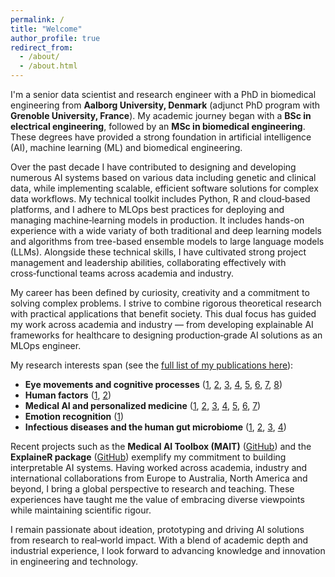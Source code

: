 ```yaml
---
permalink: /
title: "Welcome"
author_profile: true
redirect_from: 
  - /about/
  - /about.html
---
```



I'm a senior data scientist and research engineer with a PhD in biomedical engineering from **Aalborg University, Denmark** (adjunct PhD program with **Grenoble University, France**).  My academic journey began with a **BSc in electrical engineering**, followed by an **MSc in biomedical engineering**.  These degrees have provided a strong foundation in artificial intelligence (AI), machine learning (ML) and biomedical engineering.


Over the past decade I have contributed to designing and developing numerous AI systems based on various data including genetic and clinical data, while implementing scalable, efficient software solutions for complex data workflows.  My technical toolkit includes Python, R and cloud‑based platforms, and I adhere to MLOps best practices for deploying and managing machine‑learning models in production.  It includes hands-on experience with a wide variaty of both traditional and deep learning models and algorithms from tree-based ensemble models to large language models (LLMs). Alongside these technical skills, I have cultivated strong project management and leadership abilities, collaborating effectively with cross‑functional teams across academia and industry.


My career has been defined by curiosity, creativity and a commitment to solving complex problems.  I strive to combine rigorous theoretical research with practical applications that benefit society.  This dual focus has guided my work across academia and industry — from developing explainable AI frameworks for healthcare to designing production‑grade AI solutions as an MLOps engineer.



My research interests span (see the <a href="https://scholar.google.com/citations?user=3-pFVNQAAAAJ&hl=en&oi=ao" target="_blank">full list of my publications here</a>):

- **Eye movements and cognitive processes** ([1](https://www.nature.com/articles/s41598-018-31577-1), [2](https://ieeexplore.ieee.org/abstract/document/8325274), [3](https://www.tandfonline.com/doi/full/10.2217/fnl-2019-0012), [4](https://journals.plos.org/plosone/article?id=10.1371/journal.pone.0213704), [5](https://www.mdpi.com/2076-328X/10/5/92), [6](https://pmc.ncbi.nlm.nih.gov/articles/PMC4202595/), [7](https://vbn.aau.dk/en/publications/work-aging-mental-fatigue-and-eye-movement-dynamics), [8](https://link.springer.com/article/10.3758/s13428-014-0549-9))
- **Human factors** ([1](https://www.sciencedirect.com/science/article/abs/pii/S0003687021000387), [2](https://www.tandfonline.com/doi/abs/10.1080/00140139.2020.1853819))
- **Medical AI and personalized medicine** ([1](https://www.nature.com/articles/s41598-025-01821-6), [2](https://academic.oup.com/bioinformaticsadvances/article/4/1/vbae049/7641029), [3](https://arxiv.org/abs/2501.14094), [4](https://arxiv.org/abs/2501.04547), [5](https://journals.plos.org/plosntds/article?id=10.1371/journal.pntd.0010758), [6](https://www.mdpi.com/2073-4409/11/24/4089), [7](https://www.nature.com/articles/s41598-022-17953-y))
- **Emotion recognition** ([1](https://www.sciencedirect.com/science/article/abs/pii/S0096300317301534))
- **Infectious diseases and the human gut microbiome** ([1](https://www.mdpi.com/2073-4409/11/24/4089), [2](https://academic.oup.com/jid/article/228/1/28/7031027), [3](https://www.mdpi.com/1422-0067/23/19/11115), [4](https://academic.oup.com/ofid/article/10/Supplement_2/ofad500.386/7446694))

Recent projects such as the **Medical AI Toolbox (MAIT)** ([GitHub](https://github.com/PERSIMUNE/MAIT)) and the **ExplaineR package** ([GitHub](https://github.com/PERSIMUNE/explainer)) exemplify my commitment to building interpretable AI systems.  Having worked across academia, industry and international collaborations from Europe to Australia, North America and beyond, I bring a global perspective to research and teaching.  These experiences have taught me the value of embracing diverse viewpoints while maintaining scientific rigour.

I remain passionate about ideation, prototyping and driving AI solutions from research to real‑world impact.  With a blend of academic depth and industrial experience, I look forward to advancing knowledge and innovation in engineering and technology.
